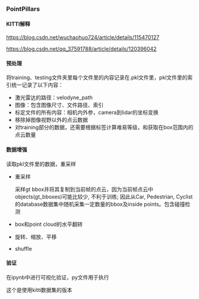 ### PointPillars

#### KITTI解释

https://blog.csdn.net/wuchaohuo724/article/details/115470127

https://blog.csdn.net/qq_37591788/article/details/120396042

#### 预处理

将training、testing文件夹里每个文件里的内容记录在.pkl文件里，pkl文件里的索引统一记录了以下内容：

- 激光雷达的路径：velodyne_path
- 图像：包含图像尺寸、文件路径、索引
- 标定文件的所有内容：相机内外参，camera到lidar的坐标变换
- 移除掉图像视野以外的点云数据
- 对training部分的数据，还需要根据标签计算难易等级，和获取在box范围内的点云数量

#### 数据增强

读取pkl文件里的数据，重采样

- 重采样

  采样gt bbox并将其复制到当前帧的点云，因为当前帧点云中objects(gt_bboxes)可能比较少, 不利于训练; 因此从Car, Pedestrian, Cyclist的database数据集中随机采集一定数量的bbox及inside points。包含碰撞检测

- box和point cloud的水平翻转
- 旋转、缩放、平移

- shuffle

#### 验证

在ipynb中进行可视化验证，py文件用于执行

这个是使用kitti数据集的版本